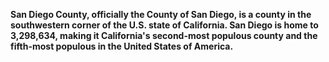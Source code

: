 **San Diego County, officially the County of San Diego, is a county in the southwestern corner of the U.S. state of California. San Diego is home to 3,298,634, making it California's second-most populous county and the fifth-most populous in the United States of America.** 


<html>
<head>
<meta charset="UTF-8">
<title>Background Slideshow</title>
        <link rel="stylesheet" href="homephotos.css">
</head>
<body>

<div id="SLIDE_BG"></div>

</body>
</html>

